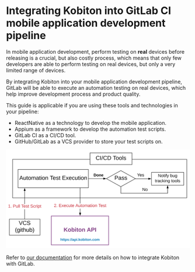 # Integrating Kobiton into GitLab CI mobile application development pipeline

In mobile application development, perform testing on **real** devices before releasing is a crucial, but also costly process, which means that only few developers are able to perform testing on real devices, but only a very limited range of devices.

By integrating Kobiton into your mobile application development pipeline, GitLab will be able to execute an automation testing on real devices, which help improve development process and product quality.

This guide is applicable if you are using these tools and technologies in your pipeline:

- ReactNative as a technology to develop the mobile application.
- Appium as a framework to develop the automation test scripts.
- GitLab CI as a CI/CD tool.
- GitHub/GitLab as a VCS provider to store your test scripts on.

<img src="docs/assets/diagram.svg"/>

Refer to [our documentation](./docs/README.md) for more details on how to integrate Kobiton with GitLab.
